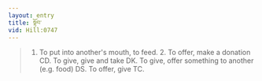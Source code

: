 ```yaml
---
layout: entry
title: སྟོབ་
vid: Hill:0747
---
```

> 1. To put into another's mouth, to feed. 2. To offer, make a donation CD. To give, give and take DK. To give, offer something to another (e.g. food) DS. To offer, give TC.
